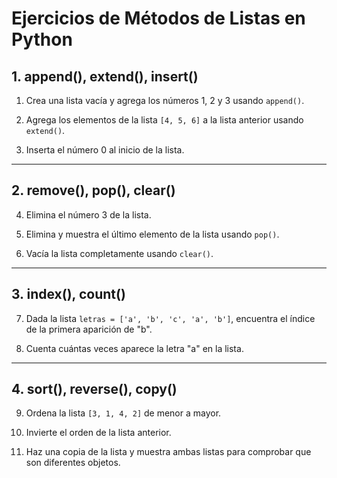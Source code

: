 # Ejercicios de Métodos de Listas en Python

## 1. append(), extend(), insert()

1. Crea una lista vacía y agrega los números 1, 2 y 3 usando `append()`.

2. Agrega los elementos de la lista `[4, 5, 6]` a la lista anterior usando `extend()`.

3. Inserta el número 0 al inicio de la lista.

---

## 2. remove(), pop(), clear()

4. Elimina el número 3 de la lista.

5. Elimina y muestra el último elemento de la lista usando `pop()`.

6. Vacía la lista completamente usando `clear()`.

---

## 3. index(), count()

7. Dada la lista `letras = ['a', 'b', 'c', 'a', 'b']`, encuentra el índice de la primera aparición de "b".

8. Cuenta cuántas veces aparece la letra "a" en la lista.

---

## 4. sort(), reverse(), copy()

9. Ordena la lista `[3, 1, 4, 2]` de menor a mayor.

10. Invierte el orden de la lista anterior.

11. Haz una copia de la lista y muestra ambas listas para comprobar que son diferentes objetos.
 